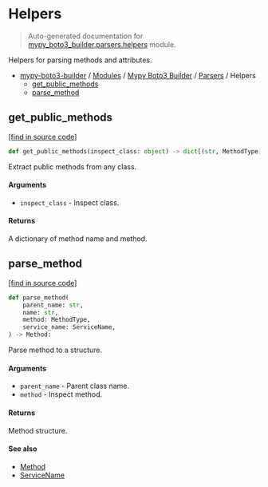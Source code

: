# Helpers

> Auto-generated documentation for [mypy_boto3_builder.parsers.helpers](https://github.com/vemel/mypy_boto3_builder/blob/main/mypy_boto3_builder/parsers/helpers.py) module.

Helpers for parsing methods and attributes.

- [mypy-boto3-builder](../../README.md#mypy_boto3_builder) / [Modules](../../MODULES.md#mypy-boto3-builder-modules) / [Mypy Boto3 Builder](../index.md#mypy-boto3-builder) / [Parsers](index.md#parsers) / Helpers
    - [get_public_methods](#get_public_methods)
    - [parse_method](#parse_method)

## get_public_methods

[[find in source code]](https://github.com/vemel/mypy_boto3_builder/blob/main/mypy_boto3_builder/parsers/helpers.py#L18)

```python
def get_public_methods(inspect_class: object) -> dict[(str, MethodType)]:
```

Extract public methods from any class.

#### Arguments

- `inspect_class` - Inspect class.

#### Returns

A dictionary of method name and method.

## parse_method

[[find in source code]](https://github.com/vemel/mypy_boto3_builder/blob/main/mypy_boto3_builder/parsers/helpers.py#L42)

```python
def parse_method(
    parent_name: str,
    name: str,
    method: MethodType,
    service_name: ServiceName,
) -> Method:
```

Parse method to a structure.

#### Arguments

- `parent_name` - Parent class name.
- `method` - Inspect method.

#### Returns

Method structure.

#### See also

- [Method](../structures/method.md#method)
- [ServiceName](../service_name.md#servicename)
